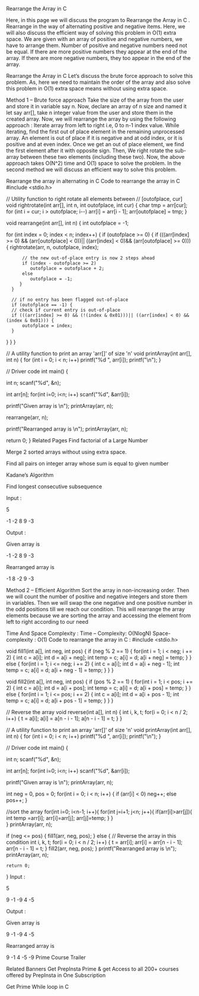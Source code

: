 Rearrange the Array in C
 

Here, in this page we will discuss the program to Rearrange the Array in C . Rearrange in the way of alternating positive and negative items. Here, we will also discuss the efficient way of solving this problem in O(1) extra space. We are given with  an array of positive and negative numbers, we have to arrange them.
Number of positive and negative numbers need not be equal. If there are more positive numbers they appear at the end of the array. If there are more negative numbers, they too appear in the end of the array.

Rearrange the Array in C
Let’s discuss the brute force approach to solve this problem. As, here we need to maintain the order of the array and also solve this problem in O(1) extra space means without using extra space.

Method 1 – Brute force approach
Take the size of the array from the user and store it in variable say n.
Now, declare an array of n size and named it let say arr[], take n integer value from the user and store them in the created array.
Now, we will rearrange the array by using the following approach :
Iterate array from left to right i.e, 0 to n-1 index value. While iterating, find the first out of place element in the remaining unprocessed array.
An element is out of place if it is negative and at odd index, or it is positive and at even index.
Once we get an out of place element, we find the first element after it with opposite sign.
Then, We right rotate the sub-array between these two elements (including these two).
Now, the above approach takes O(N^2) time and O(1) space to solve the problem. In the second method we will discuss an efficient way to solve this problem.

Rearrange the array in alternating in C
Code to rearrange the array in C
#include <stdio.h>

// Utility function to right rotate all elements between
// [outofplace, cur]
void rightrotate(int arr[], int n, int outofplace, int cur)
{
  char tmp = arr[cur];
  for (int i = cur; i > outofplace; i--)
     arr[i] = arr[i - 1];
  arr[outofplace] = tmp;
}

void rearrange(int arr[], int n)
{
   int outofplace = -1;

   for (int index = 0; index < n; index++)
   {
      if (outofplace >= 0)
      {
        if (((arr[index] >= 0) && (arr[outofplace] < 0))|| ((arr[index] < 0)&& (arr[outofplace] >= 0)))
        {
          rightrotate(arr, n, outofplace, index);

          // the new out-of-place entry is now 2 steps ahead
          if (index - outofplace >= 2)
             outofplace = outofplace + 2;
          else
             outofplace = -1;
         }
      }

      // if no entry has been flagged out-of-place
      if (outofplace == -1) {
      // check if current entry is out-of-place
      if (((arr[index] >= 0) && (!(index & 0x01)))|| ((arr[index] < 0) && (index & 0x01))) {
          outofplace = index;
      }
   }
 }
}

// A utility function to print an array 'arr[]' of size 'n'
void printArray(int arr[], int n)
{
   for (int i = 0; i < n; i++)
     printf("%d ", arr[i]);
   printf("\n");
}

// Driver code
int main()
{

   int n;
   scanf("%d", &n);

   int arr[n];
   for(int i=0; i<n; i++)
     scanf("%d", &arr[i]);

   printf("Given array is \n");
   printArray(arr, n);

   rearrange(arr, n);

   printf("Rearranged array is \n");
   printArray(arr, n);

   return 0;
}
Related Pages
Find factorial of a Large Number 

Merge 2 sorted arrays without using extra space.

Find all pairs on integer array whose sum is equal to given number 

Kadane’s Algorithm

Find longest consecutive subsequence 

Input :

5 

-1 -2 8 9 -3

Output :

Given array is 

-1 -2 8 9 -3

Rearranged array is

-1 8 -2 9 -3

Method 2 – Efficient Algorithm
Sort the array in non-increasing order. Then we will count the number of positive and negative integers and store them in variables.
Then we will swap the one negative and one positive number in the odd positions till we reach our condition.
This will rearrange the array elements because we are sorting the array and accessing the element from left to right according to our need
 
Time And Space Complexity :
Time – Complexity: O(NlogN)
Space-complexity : O(1)
Code to rearrange the array in C :
#include <stdio.h>

void fill1(int a[], int neg, int pos)
{
  if (neg % 2 == 1)
  {
    for(int i = 1; i < neg; i += 2)
    {
      int c = a[i];
      int d = a[i + neg];
      int temp = c;
      a[i] = d;
      a[i + neg] = temp;
     }
   }
   else
   {
      for(int i = 1; i <= neg; i += 2)
      {
         int c = a[i];
         int d = a[i + neg - 1];
         int temp = c;
         a[i] = d;
         a[i + neg - 1] = temp;
       }
    }
}

void fill2(int a[], int neg, int pos)
{
    if (pos % 2 == 1)
    {
      for(int i = 1; i < pos; i += 2)
      {
        int c = a[i];
        int d = a[i + pos];
        int temp = c;
        a[i] = d;
        a[i + pos] = temp;
      }
    }
    else
    {
       for(int i = 1; i <= pos; i += 2)
       {
         int c = a[i];
         int d = a[i + pos - 1];
         int temp = c;
         a[i] = d;
         a[i + pos - 1] = temp;
       }
    }
}

// Reverse the array
void reverse(int a[], int n)
{
   int i, k, t;
   for(i = 0; i < n / 2; i++)
   {
     t = a[i];
     a[i] = a[n - i - 1];
     a[n - i - 1] = t;
   }
}

// A utility function to print an array 'arr[]' of size 'n'
void printArray(int arr[], int n)
{
   for (int i = 0; i < n; i++)
     printf("%d ", arr[i]);
   printf("\n");
}

// Driver code
int main()
{

   int n;
   scanf("%d", &n);

   int arr[n];
   for(int i=0; i<n; i++)
     scanf("%d", &arr[i]);

   printf("Given array is \n");
   printArray(arr, n);

   int neg = 0, pos = 0;
   for(int i = 0; i < n; i++)
   {
      if (arr[i] < 0)
      neg++;
      else
      pos++;
   }

   //sort the array
   for(int i=0; i<n-1; i++){
    for(int j=i+1; j<n; j++){
      if(arr[i]>arr[j]){
       int temp =arr[i];
       arr[i]=arr[j];
       arr[j]=temp;
      }
    }  
  }
  printArray(arr, n);

  if (neg <= pos)
  {
     fill1(arr, neg, pos);
  }
   else
   {
     // Reverse the array in this condition
     int i, k, t;
     for(i = 0; i < n / 2; i++)
     {
        t = arr[i];
        arr[i] = arr[n - i - 1];
        arr[n - i - 1] = t;
      }
      fill2(arr, neg, pos);
    }
    printf("Rearranged array is \n");
    printArray(arr, n);

    return 0;
}
Input :

5 

9 -1 -9 4 -5


Output :

Given array is 

9 -1 -9 4 -5

Rearranged array is

9 -1 4 -5 -9
Prime Course Trailer

Related Banners
Get PrepInsta Prime & get Access to all 200+ courses offered by PrepInsta in One Subscription

Get Prime
While loop in C
